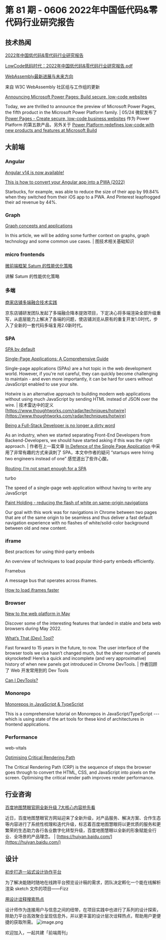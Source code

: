 # 第 81 期 - 0606 2022年中国低代码&零代码行业研究报告
## 技术热闻
[2022年中国低代码&零代码行业研究报告](https://live.csdn.net/room/weixin_57291105/lzlt7y48)


[LowCode低码时代：2022年中国低代码&零代码行业研究报告.pdf](https://weapon.yuque.com/attachments/yuque/0/2022/pdf/85771/1654443600678-3d0bfe80-43e9-4075-bfe0-5a0c7c3b322a.pdf)


[WebAssembly最新进展与未来方向](https://mp.weixin.qq.com/s/C_97w2Vrf1C_YspIG4fMIA)

来自 W3C WebAssembly 社区组与工作组的更新

[Announcing Microsoft Power Pages: Build secure, low-code websites](https://powerpages.microsoft.com/en-au/blog/announcing-microsoft-power-pages-build-secure-low-code-websites/)

Today, we are thrilled to announce the preview of Microsoft Power Pages, the fifth product in the Microsoft Power Platform family. | 05/24 微软发布了 [Power Pages - Create secure, low-code business websites](https://powerpages.microsoft.com/) 作为 Power Platform 的第五款产品，另外关于 [Power Platform redefines low-code with new products and features at Microsoft Build](https://cloudblogs.microsoft.com/powerplatform/2022/05/24/power-platform-redefines-low-code-with-new-products-and-features-at-microsoft-build/)

## 大前端
### Angular
[Angular v14 is now available!](https://blog.angular.io/angular-v14-is-now-available-391a6db736af)


[This is how to convert your Angular app into a PWA (2022)](https://danielk.tech/home/angular-pwa)

Starbucks, for example, was able to reduce the size of their app by 99.84% when they switched from their iOS app to a PWA. And Pinterest leapfrogged their ad revenue by 44%.

### Graph
[Graph concepts and applications](https://engineering.grab.com/graph-concepts)

In this article, we will be adding some further context on graphs, graph technology and some common use cases. | 图技术相关基础知识

### micro frontends
[微前端框架 Satum 的性能优化策略](https://mp.weixin.qq.com/s/uq8NkXVun_rTD8eu74t7DQ)

讲解 Satum 的性能优化策略

### 多端
[商家店铺多端融合技术实践](https://mp.weixin.qq.com/s/SBleMZwTjblCeAW4jmGkQg)

京东店铺研发团队发起了多端融合降本提效项目，下定决心将多端渲染全部升级重写，从底层能力上解决了各端的问题，使店铺浏览从原有的重复开发1.0时代，步入了全新的一套代码多端复用2.0新时代。

### SPA
[SPA by default](https://www.thoughtworks.com/radar/techniques/spa-by-default)


[Single-Page Applications: A Comprehensive Guide](https://www.keycdn.com/blog/single-page-application)

Single-page applications (SPAs) are a hot topic in the web development world. However, if you're not careful, they can quickly become challenging to maintain - and even more importantly, it can be hard for users without JavaScript enabled to use your site.


Hotwire is an alternative approach to building modern web applications without using much JavaScript by sending HTML instead of JSON over the wire. | 技术雷达中的定义[https://www.thoughtworks.com/radar/techniques/hotwire](https://www.thoughtworks.com/radar/techniques/hotwire)

[Being a Full-Stack Developer is no longer a dirty word](https://williamkennedy.ninja/development/2022/05/26/being-a-full-stack-developer-is-no-longer-a-dirty-word/)

As an industry, when we started separating Front-End Developers from Backend-Developers, we should have started asking if this was the right approach. | 作者在上一篇文章 [In Defence of the Single Page Application](https://williamkennedy.ninja/javascript/2022/05/03/in-defence-of-the-single-page-application/) 中采用了非常有趣的方式来讽刺了 SPA，本文中作者的疑问 “startups were hiring two engineers instead of one” 感觉道出了些许心酸。

[Routing: I’m not smart enough for a SPA](https://dev.to/tigt/routing-im-not-smart-enough-for-a-spa-5hki)


turbo

The speed of a single-page web application without having to write any JavaScript

[Paint Holding - reducing the flash of white on same-origin navigations](https://developer.chrome.com/blog/paint-holding/)

Our goal with this work was for navigations in Chrome between two pages that are of the same origin to be seamless and thus deliver a fast default navigation experience with no flashes of white/solid-color background between old and new content.

### iframe
Best practices for using third-party embeds

An overview of techniques to load popular third-party embeds efficiently.

Framebus

A message bus that operates across iframes.

[How to load iframes faster](https://www.ernestojpg.com/2018/05/how-to-load-iframes-faster.html)


### Browser
[New to the web platform in May](https://web.dev/web-platform-05-2022/)

Discover some of the interesting features that landed in stable and beta web browsers during May 2022.

[What’s That (Dev) Tool?](https://www.smashingmagazine.com/2022/05/whats-that-dev-tool/)

Fast forward to 15 years in the future, to now. The user interface of the browser tools we use hasn’t changed much, but the sheer number of panels skyrocketed! Here’s a quick and incomplete (and very approximative) history of when new panels got introduced in Chrome DevTools. | 作者回顾了 Web 开发常用到的 Dev Tools

[Can I DevTools?](https://www.canidev.tools/)


### Monorepo
[Monorepos in JavaScript & TypeScript](https://www.robinwieruch.de/javascript-monorepos/)

This is a comprehensive tutorial on Monorepos in JavaScript/TypeScript --- which is using state of the art tools for these kind of architectures in frontend applications.

### Performance
web-vitals


[Optimising Critical Rendering Path](https://szaranger.medium.com/optimising-critical-rendering-path-3e192fcab75e)

The Critical Rendering Path (CRP) is the sequence of steps the browser goes through to convert the HTML, CSS, and JavaScript into pixels on the screen. Optimising the critical render path improves render performance.

## 行业咨询
[百度地图慧眼官网全新升级 7大核心内容抢先看](https://www.toutiao.com/article/7104543090307924483)

近日，百度地图慧眼官方网站迎来了全新升级，对产品服务、解决方案、合作生态等内容进行了系统性梳理和迭代升级，标志着百度地图慧眼将以更优质的服务和更繁荣的生态助力各行各业数字化转型升级，百度地图慧眼以全新的形象赋能全行业、全场景的产品理念。 | [https://huiyan.baidu.com/](https://huiyan.baidu.com/)

## 设计
[初步打造一站式设计协作平台](https://mp.weixin.qq.com/s/Az1kIaVbmVx5Wb25suOrAg)

为了解决能随时随地在线跨平台预览设计稿的需求，团队决定孵化一个能在线解析渲染 sketch 文件的项目——Fizz

[用设计诠释搜索热点](https://mp.weixin.qq.com/s/Qnp5nn-xg9qf8fvQ_rDt3A)

设计师作为连接用户与信息之间的纽带，在项目实践中也进行了系列的设计探索，除助力平台高效聚合呈现信息外，并以更丰富的设计层次诠释热点，帮助用户更便捷的获取所需。
![image.png](https://cdn.nlark.com/yuque/0/2020/png/85771/1605930034828-7fc81343-651f-4a15-8465-eebe5a23cf61.png#crop=0&crop=0&crop=1&crop=1&height=31&id=C5Hpa&margin=%5Bobject%20Object%5D&name=image.png&originHeight=90&originWidth=2186&originalType=binary&ratio=1&rotation=0&showTitle=false&size=14325&status=done&style=none&title=&width=746)


欢迎加入，一起共建「前端周刊」
